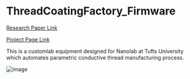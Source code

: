 # ThreadCoatingFactory_Firmware
[Research Paper Link](https://github.com/egeozgul/ThreadCoatingFactory_Firmware/blob/main/Thread_Coating_Factory_Paper.pdf
)

[Project Page Link](https://egeozgul.com/filament-coating-factory/)

This is a customlab equipment designed for Nanolab at Tufts University which automates parametric conductive thread manufacturing process.

![image](smartSensingThread_factory_rotate.gif)
